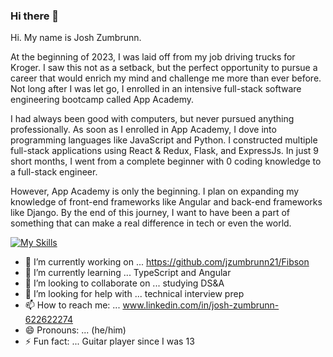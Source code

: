 ### Hi there 👋 
Hi. My name is Josh Zumbrunn. 

At the beginning of 2023, I was laid off from my job driving trucks for Kroger. I saw this not as a setback, but the perfect opportunity to pursue a career that would enrich my mind and challenge me more than ever before. Not long after I was let go, I enrolled in an intensive full-stack software engineering bootcamp called App Academy. 

I had always been good with computers, but never pursued anything professionally. As soon as I enrolled in App Academy, I dove into programming languages like JavaScript and Python. I constructed multiple full-stack applications using React & Redux, Flask, and ExpressJs. In just 9 short months, I went from a complete beginner with 0 coding knowledge to a full-stack engineer. 

However, App Academy is only the beginning. I plan on expanding my knowledge of front-end frameworks like Angular and back-end frameworks like Django.
By the end of this journey, I want to have been a part of something that can make a real difference in tech or even the world.


[![My Skills](https://skillicons.dev/icons?i=js,html,css,aws,flask,react,sqlite,sequelize,git)](https://skillicons.dev)


- 🔭 I’m currently working on ... https://github.com/jzumbrunn21/Fibson
- 🌱 I’m currently learning ... TypeScript and Angular
- 👯 I’m looking to collaborate on ... studying DS&A
- 🤔 I’m looking for help with ... technical interview prep
- 📫 How to reach me: ... www.linkedin.com/in/josh-zumbrunn-622622274
- 😄 Pronouns: ... (he/him)
- ⚡ Fun fact: ...  Guitar player since I was 13

